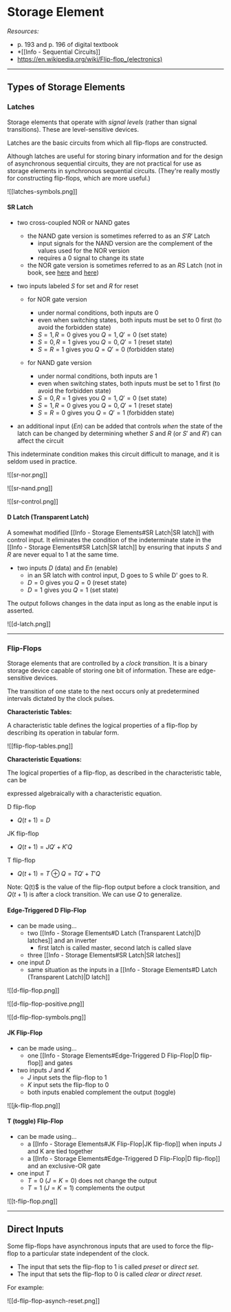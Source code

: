 # Storage Element

*Resources:*

- p. 193 and p. 196 of digital textbook
- *[[Info - Sequential Circuits]]
- <https://en.wikipedia.org/wiki/Flip-flop_(electronics)>

---

## Types of Storage Elements

### Latches

Storage elements that operate with *signal levels* (rather than signal transitions). These are level-sensitive devices.

Latches are the basic circuits from which all flip-flops are constructed.

Although latches are useful for storing binary information and for the design of asynchronous sequential circuits, they are not practical for use as storage elements in synchronous sequential circuits. (They're really mostly for constructing flip-flops, which are more useful.)

![[latches-symbols.png]]

#### SR Latch

- two cross-coupled NOR or NAND gates
	- the NAND gate version is sometimes referred to as an $S'R'$ Latch
		- input signals for the NAND version are the complement of the values used for the NOR version
		- requires a 0 signal to change its state
	- the NOR gate version is sometimes referred to as an $RS$ Latch (not in book, see [here](https://onlinedocs.microchip.com/pr/GUID-C866D457-41E2-43C7-8442-2F1193FAAD9F-en-US-4/index.html?GUID-65A9C6D5-B95F-4A18-ABB1-7A556BF7E08A) and [here](https://www.geeksforgeeks.org/difference-between-sr-flip-flop-and-rs-flip-flop/))

- two inputs labeled $S$ for set and $R$ for reset

	- for NOR gate version
		- under normal conditions, both inputs are 0
		- even when switching states, both inputs must be set to 0 first (to avoid the forbidden state)
		- $S=1,R=0$ gives you $Q=1,Q'=0$ (set state)
		- $S=0,R=1$ gives you $Q=0,Q'=1$ (reset state)
		- $S=R=1$ gives you $Q=Q'=0$ (forbidden state)

	- for NAND gate version
		- under normal conditions, both inputs are 1
		- even when switching states, both inputs must be set to 1 first (to avoid the forbidden state)
		- $S=0,R=1$ gives you $Q=1,Q'=0$ (set state)
		- $S=1,R=0$ gives you $Q=0,Q'=1$ (reset state)
		- $S=R=0$ gives you $Q=Q'=1$ (forbidden state)

- an additional input ($En$) can be added that controls *when* the state of the latch can be changed by determining whether $S$ and $R$ (or $S'$ and $R'$) can affect the circuit

This indeterminate condition makes this circuit difficult to manage, and it is seldom used in practice.

![[sr-nor.png]]

![[sr-nand.png]]

![[sr-control.png]]

#### D Latch (Transparent Latch)

A somewhat modified [[Info - Storage Elements#SR Latch|SR latch]] with control input. It eliminates the condition of the indeterminate state in the [[Info - Storage Elements#SR Latch|SR latch]] by ensuring that inputs $S$ and $R$ are never equal to 1 at the same time.

- two inputs $D$ (data) and $En$ (enable)
	- in an SR latch with control input, D goes to S while D' goes to R.
	- $D=0$ gives you $Q=0$ (reset state)
	- $D=1$ gives you $Q=1$ (set state)

The output follows changes in the data input as long as the enable input is asserted.

![[d-latch.png]]

---

### Flip-Flops

Storage elements that are controlled by a *clock transition*. It is a binary storage device capable of storing one bit of information. These are edge-sensitive devices.

The transition of one state to the next occurs only at predetermined intervals dictated by the clock pulses.

**Characteristic Tables:**

A characteristic table defines the logical properties of a flip-flop by describing its operation in tabular form. 

![[flip-flop-tables.png]]

**Characteristic Equations:**

The logical properties of a flip-flop, as described in the characteristic table, can be

expressed algebraically with a characteristic equation.

D flip-flop

- $Q(t+1)=D$

JK flip-flop

- $Q(t+1)=JQ'+K'Q$

T flip-flop

- $Q(t+1)=T \oplus Q = TQ' + T'Q$

Note: Q(t)$ is the value of the flip-flop output before a clock transition, and $Q(t+1)$ is after a clock transition. We can use $Q$ to generalize.

#### Edge-Triggered D Flip-Flop

- can be made using...
	- two [[Info - Storage Elements#D Latch (Transparent Latch)|D latches]] and an inverter
		- first latch is called master, second latch is called slave
	- three [[Info - Storage Elements#SR Latch|SR latches]]
- one input $D$
	- same situation as the inputs in a [[Info - Storage Elements#D Latch (Transparent Latch)|D latch]]

![[d-flip-flop.png]]

![[d-flip-flop-positive.png]]

![[d-flip-flop-symbols.png]]

#### JK Flip-Flop

- can be made using...
	- one [[Info - Storage Elements#Edge-Triggered D Flip-Flop|D flip-flop]] and gates
- two inputs $J$ and $K$
	- $J$ input sets the flip-flop to 1
	- $K$ input sets the flip-flop to 0
	- both inputs enabled complement the output (toggle)

![[jk-flip-flop.png]]

#### T (toggle) Flip-Flop

- can be made using...
	- a [[Info - Storage Elements#JK Flip-Flop|JK flip-flop]] when inputs J and K are tied together
	- a [[Info - Storage Elements#Edge-Triggered D Flip-Flop|D flip-flop]] and an exclusive-OR gate
- one input $T$
	- $T=0$ ($J=K=0$) does not change the output
	- $T=1$ ($J=K=1$) complements the output

![[t-flip-flop.png]]

---

## Direct Inputs

Some flip-flops have asynchronous inputs that are used to force the flip-flop to a particular state independent of the clock.

- The input that sets the flip-flop to 1 is called *preset* or *direct set*.
- The input that sets the flip-flop to 0 is called *clear* or *direct reset*.

For example:

![[d-flip-flop-asynch-reset.png]]